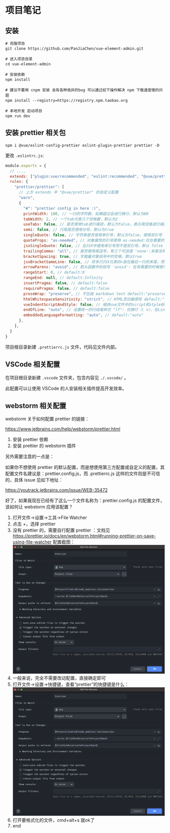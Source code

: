 # 项目笔记

## 安装

```shell
# 克隆项目
git clone https://github.com/PanJiaChen/vue-element-admin.git

# 进入项目目录
cd vue-element-admin

# 安装依赖
npm install

# 建议不要用 cnpm 安装 会有各种诡异的bug 可以通过如下操作解决 npm 下载速度慢的问题
npm install --registry=https://registry.npm.taobao.org

# 本地开发 启动项目
npm run dev
```

## 安装 prettier 相关包

```shell
npm i @vue/eslint-config-prettier eslint-plugin-prettier prettier -D
```

更改 `.eslintrc.js`:

```js
module.exports = {
  // ...,
  extends: ["plugin:vue/recommended", "eslint:recommended", "@vue/prettier"],
  rules: {
    "prettier/prettier": [
      // 上方 extends 中 "@vue/prettier" 的自定义配置
      "warn",
      {
        "#": "prettier config in here :)",
        printWidth: 180, // 一行的字符数，如果超过会进行换行，默认为80
        tabWidth: 2, // 一个tab代表几个空格数，默认为2
        useTabs: false, // 是否使用tab进行缩进，默认为false，表示用空格进行缩减
        semi: false, // 行尾是否使用分号，默认为true
        singleQuote: false, // 字符串是否使用单引号，默认为false，使用双引号
        quoteProps: "as-needed", // 对象属性的引号使用 as-needed:仅在需要的时候使用 | consistent:有一个属性需要引号，就都需要引号 | preserve:保留用户输入的情况 默认 as-needed
        jsxSingleQuote: false, // 在JSX中使用单引号而不是双引号。默认 false
        trailingComma: "all", // 是否使用尾逗号，有三个可选值 'none':末尾没有逗号 | 'es5':es5有效的地方保留 | 'all':在可能的地方都加上逗号 默认为es5
        bracketSpacing: true, // 字面量对象括号中的空格，默认true
        jsxBracketSameLine: false, // 将多行JSX元素的>放在最后一行的末尾，而不是单独放在下一行(这不适用于自闭元素)。默认false
        arrowParens: "avoid", // 箭头函数中的括号 'avoid': 在有需要的时候使用. Example: x => x | 'always' - 一直使用. Example: (x) => x
        rangeStart: 0, // default:0
        rangeEnd: null, // default:Infinity
        insertPragma: false, // default:false
        requirePragma: false, // default:false
        proseWrap: "preserve", // 不包装 markdown text default:"preserve"
        htmlWhitespaceSensitivity: "strict", // HTML空白敏感性 default:"css"
        vueIndentScriptAndStyle: false, // 缩进vue文件中的script和style标签 false:不缩进Vue文件中的脚本和样式标签 | true - 缩进Vue文件中的脚本和样式标签 默认false
        endOfLine: "auto", // 设置统一的行结尾样式 "lf": 仅换行（\ n），在Linux和macOS以及git repos内部通用 | "crlf": 回车符+换行符（\ r \ n），在Windows上很常见 | "cr" - 仅回车符（\ r），很少使用 | "auto" - 保持现有的行尾（通过查看第一行后的内容对一个文件中的混合值进行归一化）地址：https://stackoverflow.com/questions/53516594/why-do-i-keep-getting-delete-cr-prettier-prettier
        embeddedLanguageFormatting: "auto", // default:"auto"
      },
    ],
  }
}
```

项目根目录新建 ``.prettierrc.js`` 文件，代码见文件内部。

## VSCode 相关配置

在项目根目录新建 ``.vscode`` 文件夹，包含内容见 `./.vscode/` 。

此配置可以让使用 VSCode 的人安装相关插件提高开发效率。

## webstorm 相关配置

webstorm 关于如何配置 prettier 的链接：

https://www.jetbrains.com/help/webstorm/prettier.html

1. 安装 prettier 依赖
2. 安装 prettier 的 webstorm 插件

另外需要注意的一点是：

如果你不想使用 prettier 的默认配置，而是想使用第三方配置或自定义的配置，其配置文件名建议是：prettier.config.js，而 .prettierrc.js 这样的文件则是不可信的，具体 issue 见如下地址：

https://youtrack.jetbrains.com/issue/WEB-35472

好了，如果我现在已经有了这么一个文件名称为：prettier.config.js 的配置文件，该如何让 webstorm 应用该配置？

1. 打开文件→设置→工具→File Watcher
2. 点击 +，选择 prettier
3. 没有 prettier 的，需要自行配置 prettier ：文档见 https://prettier.io/docs/en/webstorm.html#running-prettier-on-save-using-file-watcher 配置截图：
   ![webstorm-prettier-config](./images/webstorm-prettier-config.png)
4. 一般来说，完全不需要改动配置，直接确定即可
5. 打开文件→设置→快捷键，查看“prettier”的快捷键是什么：![webstorm-prettier-config](./images/webstorm-prettier-config.png)
6. 打开要格式化的文件，cmd+alt+s 就ok了
7. end
